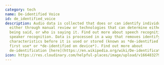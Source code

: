 ```yaml
---
category: tech
name: De-identified Voice
id: de_identified_voice
description: Audio data is collected that does or can identify individuals,
  either through manual review or technologies that can determine either what is
  being said, or who is saying it. Find out more about speech recognition or
  speaker recognition. Data is processed in a way that removes identifying
  characteristics before it is used or stored (known as *de-identified before
  first use* or *de-identified on device*). Find out more about
  de-identification [here](https://en.wikipedia.org/wiki/De-identification).
icon: https://res.cloudinary.com/helpful-places/image/upload/v1664832799/dtpr-icons/tech/blue/voice_n42do2.svg
---
```

